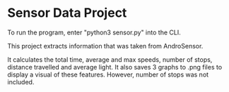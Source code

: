 # Sensor Data Project

To run the program, enter "python3 sensor.py" into the CLI.

This project extracts information that was taken from AndroSensor.

It calculates the total time, average and max speeds, number of stops, distance travelled and average light.
It also saves 3 graphs to .png files to display a visual of these features. However, number of stops was not included.
